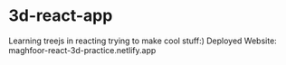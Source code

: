 # 3d-react-app
Learning treejs in reacting trying to make cool stuff:)
Deployed Website: maghfoor-react-3d-practice.netlify.app
